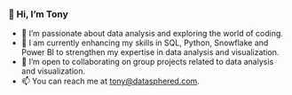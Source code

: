 
### 👋 Hi, I’m Tony



- 👀 I’m passionate about data analysis and exploring the world of coding.
- 🌱  I am currently enhancing my skills in SQL, Python, Snowflake and Power BI to strengthen my expertise in data analysis and visualization.
- 💞️ I’m open to collaborating on group projects related to data analysis and visualization.
- 📫 You can reach me at tony@datasphered.com.
    
<!---
tonyvicta/tonyvicta is a ✨ special ✨ repository because its `README.md` (this file) appears on your GitHub profile.
You can click the Preview link to take a look at your changes.
--->
